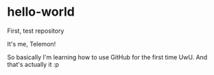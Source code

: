 # hello-world
First, test repository

It's me, Telemon!

So basically I'm learning how to use GitHub for the first time UwU. And that's actually it :p
